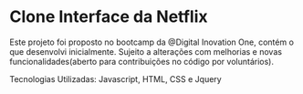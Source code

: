 # Clone Interface da Netflix

Este projeto foi proposto no bootcamp da @Digital Inovation One, contém o que desenvolvi inicialmente. Sujeito a alterações com melhorias e novas funcionalidades(aberto para contribuições no código por voluntários).

Tecnologias Utilizadas: Javascript, HTML, CSS e Jquery
